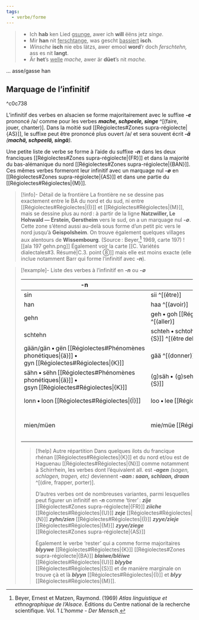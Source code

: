 ```yaml
---
tags:
  - verbe/forme
---
```


> - Ich **hab** ken Lied <u>gsunge</u>, awer ich **will** ëëns jetz *singe.*
> - Mir **han** nit <u>ferschtange</u>, was gescht <u>bassiert</u> **isch**.
> - _Winsche_ **isch** nie ebs lätzs, awer emool **word**’r doch *ferschtehn,* ass es nit **langt**.
> - Är **het**’s <u>welle</u> *mache,* awer är **düet**’s nit *mache.*

… asse/gasse han

## Marquage de l’infinitif

^c0c738

L’infinitif des verbes en alsacien se forme majoritairement avec le suffixe ***-e*** prononcé /ə/ comme pour les verbes ***mache, schpeele, singe*** ^[(faire, jouer, chanter)]. Dans la moitié sud [[Régiolectes#Zones supra-régiolecte|{AS}]], le suffixe peut être prononcé plus ouvert /a/ et sera souvent écrit _**-ä** (**machä, schpeelä, singä**)._

Une petite liste de verbe se forme à l’aide du suffixe ***-n*** dans les deux franciques [[Régiolectes#Zones supra-régiolecte|{FR}]] et dans la majorité du bas-alémanique du nord [[Régiolectes#Zones supra-régiolecte|{BAN}]]. Ces mêmes verbes formeront leur infinitif avec un marquage nul ***-∅*** en [[Régiolectes#Zones supra-régiolecte|{AS}]] et dans une partie du [[Régiolectes#Régiolectes|{M}]].

> [!info]- Détail de la frontière
> La frontière ne se dessine pas exactement entre le BA du nord et du sud, ni entre [[Régiolectes#Régiolectes|{İ}]] et [[Régiolectes#Régiolectes|{M}]], mais se dessine plus au nord : à partir de la ligne **Natzwiller, Le Hohwald — Erstein, Gerstheim** vers le sud, on a un marquage nul ***-∅***. Cette zone s’étend aussi au-delà sous forme d’un petit pic vers le nord jusqu’à **Geispolsheim**. On trouve également quelques villages aux alentours de **Wissembourg**.
> (Source : Beyer,[^ALA] 1969, carte 197) ![[ala 197 gehn.png]]
> Également voir la carte [[C. Variétés dialectales#3. Résumé|C.3. point ⑧]] mais elle est moins exacte (elle inclue notamment Barr qui forme l’infinitif avec ***-n***).

> [!example]- Liste des verbes à l’infinitif en ***-n*** ou ***-∅***
> 
> -n | -∅ | -e
>  -- | -- | --
> sin | sii ^[(être)] |
> han | haa ^[(avoir)]|
> gehn | geh • goh [[Régiolectes#Régiolectes\|{S}]] ^[(aller)]|
> schtehn | schteh • schtoh [[Régiolectes#Régiolectes\|{S}]] ^[(être debout)]|
> gään/gän • gën [[Régiolectes#Phénomènes phonétiques\|{ä}]] • gyn [[Régiolectes#Régiolectes\|{K}]] | gää ^[(donner)]|
> sähn • sëhn [[Régiolectes#Phénomènes phonétiques\|{ä}]] • gsyn [[Régiolectes#Régiolectes\|{K}]] | (g)säh • (g)seh [[Régiolectes#Régiolectes\|{S}]] | sähne/sëhne [[Régiolectes#Régiolectes\|{U}]] ^[(voir)]
> lonn • loon [[Régiolectes#Régiolectes\|{İ}]] | loo • lee [[Régiolectes#Régiolectes\|{M}]] | lasse [[Régiolectes#Régiolectes\|{K}]] ^[(laisser)]
> mien/müen|mie/müe [[Régiolectes#Régiolectes\|{M}]] | miese/müese [[Régiolectes#Zones supra-régiolecte\|{AS}]] • misse [[Régiolectes#Zones supra-régiolecte\|{FR}]] ^[(devoir)]
>
> > [!help] Autre répartition
> > Dans quelques ilots du francique rhénan [[Régiolectes#Régiolectes|{K}]] et du nord et/ou est de Haguenau [[Régiolectes#Régiolectes|{N}]] comme notamment à Schirrhein, les verbes dont l’équivalent all. est _**-agen** (sagen, schlagen, tragen, etc)_ deviennent ***-aan : saan, schlaan, draan*** ^[(dire, frapper, porter)].
> > 
> > D’autres verbes ont de nombreuses variantes, parmi lesquelles peut figurer un infinitif en ***-n*** comme ‘tirer’ : ***zije*** [[Régiolectes#Zones supra-régiolecte|{FR}]] ***ziiche*** [[Régiolectes#Régiolectes|{U}]] ***zeje*** [[Régiolectes#Régiolectes|{N}]] ***zyhn/zien*** [[Régiolectes#Régiolectes|{İ}]] ***zyye/zieje*** [[Régiolectes#Régiolectes|{M}]] ***zyye/ziege*** [[Régiolectes#Zones supra-régiolecte|{AS}]]
> > 
> > Également le verbe ‘rester’ qui a comme forme majoritaires ***blyywe*** [[Régiolectes#Régiolectes|{K}]] [[Régiolectes#Zones supra-régiolecte|{BA}]] ***blaiwe/blëiwe*** [[Régiolectes#Régiolectes|{U}]] ***blyybe*** [[Régiolectes#Régiolectes|{S}]] et de manière marginale on trouve çà et là ***blyyn*** [[Régiolectes#Régiolectes|{İ}]] et ***blyy*** [[Régiolectes#Régiolectes|{M}]].

[^ALA]: Beyer, Ernest et Matzen, Raymond. (1969) _Atlas linguistique et ethnographique de l’Alsace_. Éditions du Centre national de la recherche scientifique. Vol. 1 _L’homme - Der Mensch_.
